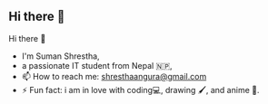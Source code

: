 ## Hi there 👋

<!--
**Xumanstha/Xumanstha** is a ✨ _special_ ✨ repository because its `README.md` (this file) appears on your GitHub profile.

Here are some ideas to get you started:

- 🔭 I’m currently working on ...
- 🌱 I’m currently learning ...
- 👯 I’m looking to collaborate on ...
- 🤔 I’m looking for help with ...
- 💬 Ask me about ...
- 📫 How to reach me: ...
- 😄 Pronouns: ...
- ⚡ Fun fact: ...
-->
Hi there 👋
- I'm Suman Shrestha,
- a passionate IT student from Nepal 🇳🇵,
- 📫 How to reach me: shresthaangura@gmail.com
- ⚡ Fun fact: i am in love with coding💻, drawing 🖌️, and anime 🦊.
